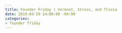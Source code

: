 ```yaml
---
title: Founder Friday | Vermont, Stress, and Trivia
date: 2019-03-29 14:00:00 -04:00
categories:
- founder friday
---
```


